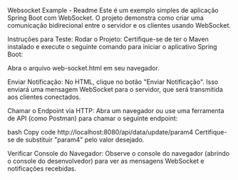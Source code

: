 Websocket Example - Readme Este é um exemplo simples de aplicação Spring Boot com WebSocket. O projeto demonstra como criar uma comunicação bidirecional entre o servidor e os clientes usando WebSocket.

Instruções para Teste: Rodar o Projeto: Certifique-se de ter o Maven instalado e execute o seguinte comando para iniciar o aplicativo Spring Boot:

Abra o arquivo web-socket.html em seu navegador.

Enviar Notificação: No HTML, clique no botão "Enviar Notificação". Isso enviará uma mensagem WebSocket para o servidor, que será transmitida aos clientes conectados.

Chamar o Endpoint via HTTP: Abra um navegador ou use uma ferramenta de API (como Postman) para chamar o seguinte endpoint:

bash Copy code http://localhost:8080/api/data/update/param4 Certifique-se de substituir "param4" pelo valor desejado.

Verificar Console do Navegador: Observe o console do navegador (abrindo o console do desenvolvedor) para ver as mensagens WebSocket e notificações recebidas.
